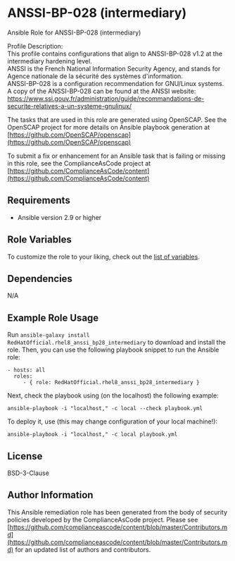 ANSSI-BP-028 (intermediary)
=========

Ansible Role for ANSSI-BP-028 (intermediary)  
  
Profile Description:  
This profile contains configurations that align to ANSSI-BP-028 v1.2 at the intermediary hardening level.  
ANSSI is the French National Information Security Agency, and stands for Agence nationale de la sécurité des systèmes d'information.  
ANSSI-BP-028 is a configuration recommendation for GNU/Linux systems.  
A copy of the ANSSI-BP-028 can be found at the ANSSI website:  
https://www.ssi.gouv.fr/administration/guide/recommandations-de-securite-relatives-a-un-systeme-gnulinux/

The tasks that are used in this role are generated using OpenSCAP.
See the OpenSCAP project for more details on Ansible playbook generation at [https://github.com/OpenSCAP/openscap](https://github.com/OpenSCAP/openscap)

To submit a fix or enhancement for an Ansible task that is failing or missing in this role,
see the ComplianceAsCode project at [https://github.com/ComplianceAsCode/content](https://github.com/ComplianceAsCode/content)

Requirements
------------

- Ansible version 2.9 or higher

Role Variables
--------------

To customize the role to your liking, check out the [list of variables](defaults/main.yml).

Dependencies
------------

N/A

Example Role Usage
----------------

Run `ansible-galaxy install RedHatOfficial.rhel8_anssi_bp28_intermediary` to
download and install the role. Then, you can use the following playbook snippet to run the Ansible role:

    - hosts: all
      roles:
         - { role: RedHatOfficial.rhel8_anssi_bp28_intermediary }

Next, check the playbook using (on the localhost) the following example:

    ansible-playbook -i "localhost," -c local --check playbook.yml

To deploy it, use (this may change configuration of your local machine!):

    ansible-playbook -i "localhost," -c local playbook.yml

License
-------

BSD-3-Clause

Author Information
------------------

This Ansible remediation role has been generated from the body of security
policies developed by the ComplianceAsCode project. Please see
[https://github.com/complianceascode/content/blob/master/Contributors.md](https://github.com/complianceascode/content/blob/master/Contributors.md)
for an updated list of authors and contributors.
